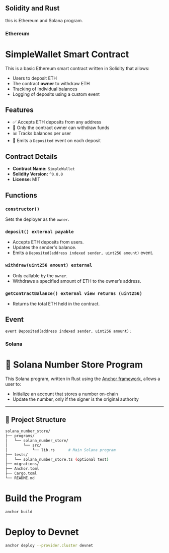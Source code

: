 ## Solidity and Rust
this is Ethereum and Solana program.
### Ethereum 
# SimpleWallet Smart Contract

This is a basic Ethereum smart contract written in Solidity that allows:

- Users to deposit ETH
- The contract **owner** to withdraw ETH
- Tracking of individual balances
- Logging of deposits using a custom event

## Features

- ✅ Accepts ETH deposits from any address  
- 🔐 Only the contract owner can withdraw funds  
- 📊 Tracks balances per user  
- 📢 Emits a `Deposited` event on each deposit  

## Contract Details

- **Contract Name:** `SimpleWallet`
- **Solidity Version:** `^0.8.0`
- **License:** MIT

## Functions

### `constructor()`
Sets the deployer as the `owner`.

### `deposit() external payable`
- Accepts ETH deposits from users.
- Updates the sender's balance.
- Emits a `Deposited(address indexed sender, uint256 amount)` event.

### `withdraw(uint256 amount) external`
- Only callable by the `owner`.
- Withdraws a specified amount of ETH to the owner’s address.

### `getContractBalance() external view returns (uint256)`
- Returns the total ETH held in the contract.

## Event

```solidity
event Deposited(address indexed sender, uint256 amount);

```
### Solana 
# 🔢 Solana Number Store Program

This Solana program, written in Rust using the [Anchor framework](https://www.anchor-lang.com/), allows a user to:

- Initialize an account that stores a number on-chain
- Update the number, only if the signer is the original authority

---

## 📁 Project Structure

```bash
solana_number_store/
├── programs/
│   └── solana_number_store/
│       └── src/
│           └── lib.rs      # Main Solana program
├── tests/
│   └── solana_number_store.ts (optional test)
├── migrations/
├── Anchor.toml
├── Cargo.toml
└── README.md
```
# Build the Program
```bash
anchor build
```
#  Deploy to Devnet
```bash
anchor deploy --provider.cluster devnet
```
